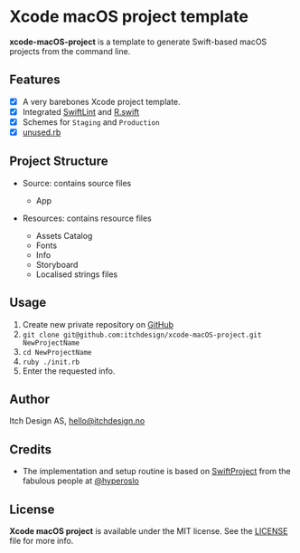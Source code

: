 # Xcode macOS project template

**xcode-macOS-project** is a template to generate Swift-based macOS projects from the
command line.

## Features

- [x] A very barebones Xcode project template.
- [x] Integrated [SwiftLint](https://github.com/realm/SwiftLint) and [R.swift](https://github.com/mac-cain13/R.swift)
- [x] Schemes for `Staging` and `Production`
- [x] [unused.rb](https://github.com/PaulTaykalo/swift-scripts)

## Project Structure

- Source: contains source files
	- App

- Resources: contains resource files
	- Assets Catalog
	- Fonts
	- Info 
	- Storyboard
	- Localised strings files

## Usage
1. Create new private repository on [GitHub](https://github.com/organizations/itchdesign/repositories/new)
1. `git clone git@github.com:itchdesign/xcode-macOS-project.git NewProjectName`
2. `cd NewProjectName`
3. `ruby ./init.rb`
4. Enter the requested info.

## Author

Itch Design AS, hello@itchdesign.no

## Credits

- The implementation and setup routine is based on [SwiftProject](https://github.com/hyperoslo/SwiftProject) from the fabulous people at [@hyperoslo](https://github.com/hyperoslo)

## License

**Xcode macOS project** is available under the MIT license. See the [LICENSE](https://github.com/itchdesign/xcode-macOS-project/blob/master/LICENSE.md) file for more info.
